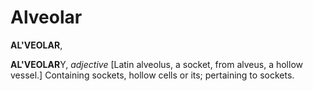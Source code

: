 # Alveolar

**AL'VEOLAR**,

**AL'VEOLAR**Y, _adjective_ \[Latin alveolus, a socket, from alveus, a hollow vessel.\] Containing sockets, hollow cells or its; pertaining to sockets.